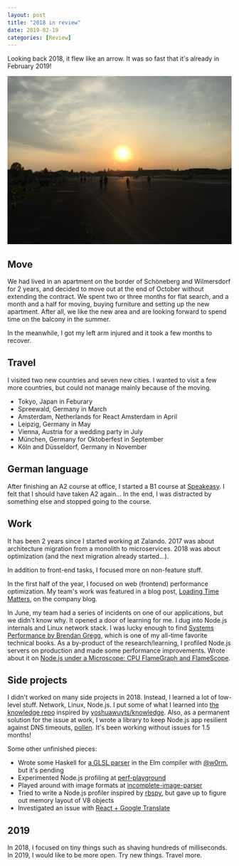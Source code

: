 ```yaml
---
layout: post
title: "2018 in review"
date: 2019-02-19
categories: [Review]
---
```


Looking back 2018, it flew like an arrow. It was so fast that it's already in February 2019!

![Sunset at Tempelhof in April](/images/tempelhof.jpg)

## Move

We had lived in an apartment on the border of Schöneberg and Wilmersdorf for 2 years, and decided to move out at the end of October without extending the contract. We spent two or three months for flat search, and a month and a half for moving, buying furniture and setting up the new apartment. After all, we like the new area and are looking forward to spend time on the balcony in the summer.

In the meanwhile, I got my left arm injured and it took a few months to recover.

## Travel

I visited two new countries and seven new cities. I wanted to visit a few more countries, but could not manage mainly because of the moving.

- Tokyo, Japan in Feburary
- Spreewald, Germany in March
- Amsterdam, Netherlands for React Amsterdam in April
- Leipzig, Germany in May
- Vienna, Austria for a wedding party in July
- München, Germany for Oktoberfest in September
- Köln and Düsseldorf, Germany in November

## German language

After finishing an A2 course at office, I started a B1 course at [Speakeasy](https://www.speakeasysprachzeug.de/en). I felt that I should have taken A2 again... In the end, I was distracted by something else and stopped going to the course.

## Work

It has been 2 years since I started working at Zalando. 2017 was about architecture migration from a monolith to microservices. 2018 was about optimization (and the next migration already started...).

In addition to front-end tasks, I focused more on non-feature stuff.

In the first half of the year, I focused on web (frontend) performance optimization. My team's work was featured in a blog post, [Loading Time Matters](https://jobs.zalando.com/tech/blog/loading-time-matters/), on the company blog.

In June, my team had a series of incidents on one of our applications, but we didn't know why. It opened a door of learning for me. I dug into Node.js internals and Linux network stack. I was lucky enough to find [Systems Performance by Brendan Gregg](http://www.brendangregg.com/sysperfbook.html), which is one of my all-time favorite technical books. As a by-product of the research/learning, I profiled Node.js servers on production and made some performance improvements. Wrote about it on [Node.js under a Microscope: CPU FlameGraph and FlameScope](/blog/2018/09/16/node-js-under-a-microscope/).

## Side projects

I didn't worked on many side projects in 2018. Instead, I learned a lot of low-level stuff. Network, Linux, Node.js. I put some of what I learned into [the knowledge repo](https://github.com/shuhei/knowledge) inspired by [yoshuawuyts/knowledge](https://github.com/yoshuawuyts/knowledge). Also, as a permanent solution for the issue at work, I wrote a library to keep Node.js app resilient against DNS timeouts, [pollen](https://github.com/shuhei/pollen). It's been working without issues for 1.5 months!

Some other unfinished pieces:

- Wrote some Haskell for [a GLSL parser](https://github.com/shuhei/elm-compiler/pull/1) in the Elm compiler with [@w0rm](https://github.com/w0rm), but it's pending
- Experimented Node.js profiling at [perf-playground](https://github.com/shuhei/perf-playground)
- Played around with image formats at [incomplete-image-parser](https://github.com/shuhei/incomplete-image-parser)
- Tried to write a Node.js profiler inspired by [rbspy](https://github.com/rbspy/rbspy), but gave up to figure out memory layout of V8 objects
- Investigated an issue with [React + Google Translate](https://github.com/facebook/react/issues/11538#issuecomment-390386520)

## 2019

In 2018, I focused on tiny things such as shaving hundreds of milliseconds. In 2019, I would like to be more open. Try new things. Travel more.
